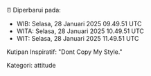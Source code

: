 ⏰ Diperbarui pada:
- WIB: Selasa, 28 Januari 2025 09.49.51 UTC
- WITA: Selasa, 28 Januari 2025 10.49.51 UTC
- WIT: Selasa, 28 Januari 2025 11.49.51 UTC

Kutipan Inspiratif:
"Dont Copy My Style."


Kategori: attitude

